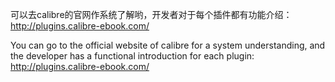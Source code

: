 可以去calibre的官网作系统了解哟，开发者对于每个插件都有功能介绍：http://plugins.calibre-ebook.com/

You can go to the official website of calibre for a system understanding, and the developer has a functional introduction for each plugin: http://plugins.calibre-ebook.com/

